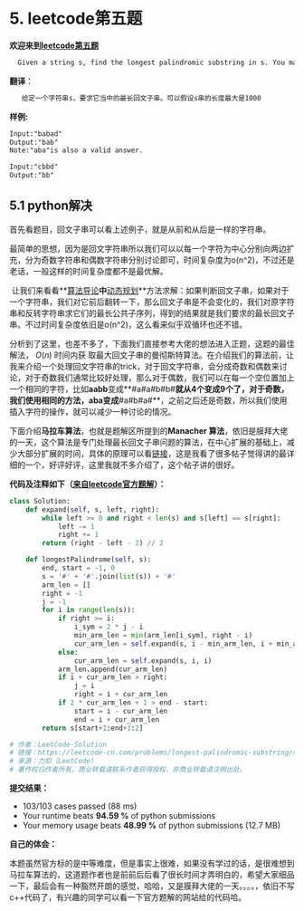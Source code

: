 # 5. leetcode第五题

**欢迎来到[leetcode第五题](https://leetcode-cn.com/problems/longest-palindromic-substring/)**

```markdown
  Given a string s, find the longest palindromic substring in s. You may assume that the maximum length of s is 1000.
```

**翻译**：

```markdown
   给定一个字符串s，要求它当中的最长回文子串。可以假设s串的长度最大是1000
```

**样例:**

```markdown
Input:"babad"
Output:"bab"
Note:"aba"is also a valid answer.

Input:"cbbd"
Output:"bb"
```

## 5.1 python解决	

​        首先看题目，回文子串可以看上述例子，就是从前和从后是一样的字符串。

​        最简单的思想，因为是回文字符串所以我们可以以每一个字符为中心分别向两边扩充，分为奇数字符串和偶数字符串分别讨论即可，时间复杂度为o(n^2)，不过还是老话，一般这样的时间复杂度都不是最优解。

​        让我们来看看**[算法导论](https://blog.csdn.net/hrn1216/article/details/51534607?utm_medium=distribute.pc_relevant.none-task-blog-BlogCommendFromMachineLearnPai2-3.channel_param&depth_1-utm_source=distribute.pc_relevant.none-task-blog-BlogCommendFromMachineLearnPai2-3.channel_param)**中**[动态规划](https://blog.csdn.net/weixin_40673608/article/details/84262695#%E5%85%AC%E5%85%B1%E5%AD%90%E5%BA%8F%E5%88%97%E5%AE%9A%E4%B9%89%EF%BC%9A)**方法求解：如果判断回文子串，如果对于一个字符串，我们对它前后翻转一下，那么回文子串是不会变化的，我们对原字符串和反转字符串求它们的最长公共子序列，得到的结果就是我们要求的最长回文子串。不过时间复杂度依旧是o(n^2)，这么看来似乎双循环也还不错。

​        分析到了这里，也差不多了，下面我们直接参考大佬的想法进入正题，这题的最佳解法， *O*(*n*) 时间内获 取最大回文子串的曼彻斯特算法。在介绍我们的算法前，让我来介绍一个处理回文字符串的trick，对于回文字符串，会分成奇数和偶数来讨论，对于奇数我们通常比较好处理，那么对于偶数，我们可以在每一个空位置加上一个相同的字符，比如**aabb**变成**#a#a#b#b#**就从4个变成9个了，对于奇数，我们使用相同的方法，**aba**变成**#a#b#a#**，之前之后还是奇数，所以我们使用插入字符的操作，就可以减少一种讨论的情况。

​        下面介绍**马拉车算法**，也就是题解区所提到的**Manacher 算法**，依旧是膜拜大佬的一天，这个算法是专门处理最长回文子串问题的算法，在中心扩展的基础上，减少大部分扩展的时间，具体的原理可以看[链接](https://mp.weixin.qq.com/s?__biz=MzIzMTE1ODkyNQ==&mid=2649410225&idx=1&sn=ed045e8edc3c49a436a328e5f0f37a55&chksm=f0b60f53c7c18645b4c04a69ad314723cce94ed56994d6f963c2275a2db8d85f973f15f508e4&mpshare=1&scene=23&srcid=1001JCsBlpxgUWjgixasChNQ#rd)，这是我看了很多帖子觉得讲的最详细的一个，好评好评，这里我就不多介绍了，这个帖子讲的很好。

**代码及注释如下（[来自leetcode官方题解](https://leetcode-cn.com/problems/longest-palindromic-substring/solution/zui-chang-hui-wen-zi-chuan-by-leetcode-solution/)）：**

```python
class Solution:
    def expand(self, s, left, right):
        while left >= 0 and right < len(s) and s[left] == s[right]:
            left -= 1
            right += 1
        return (right - left - 2) // 2

    def longestPalindrome(self, s):
        end, start = -1, 0
        s = '#' + '#'.join(list(s)) + '#'
        arm_len = []
        right = -1
        j = -1
        for i in range(len(s)):
            if right >= i:
                i_sym = 2 * j - i
                min_arm_len = min(arm_len[i_sym], right - i)
                cur_arm_len = self.expand(s, i - min_arm_len, i + min_arm_len)
            else:
                cur_arm_len = self.expand(s, i, i)
            arm_len.append(cur_arm_len)
            if i + cur_arm_len > right:
                j = i
                right = i + cur_arm_len
            if 2 * cur_arm_len + 1 > end - start:
                start = i - cur_arm_len
                end = i + cur_arm_len
        return s[start+1:end+1:2]

# 作者：LeetCode-Solution
# 链接：https://leetcode-cn.com/problems/longest-palindromic-substring/solution/zui-chang-hui-wen-zi-chuan-by-leetcode-solution/
# 来源：力扣（LeetCode）
# 著作权归作者所有。商业转载请联系作者获得授权，非商业转载请注明出处。
```

**提交结果：**

- 103/103 cases passed (88 ms)
- Your runtime beats **94.59 %** of python submissions
- Your memory usage beats **48.99 %** of python submissions (12.7 MB)

**自己的体会：**

​	本题虽然官方标的是中等难度，但是事实上很难，如果没有学过的话，是很难想到马拉车算法的，这道题作者也是前前后后看了很长时间才弄明白的，希望大家细品一下，最后会有一种豁然开朗的感觉，哈哈，又是膜拜大佬的一天。。。。，依旧不写c++代码了，有兴趣的同学可以看一下官方题解的网站给的代码哈。

